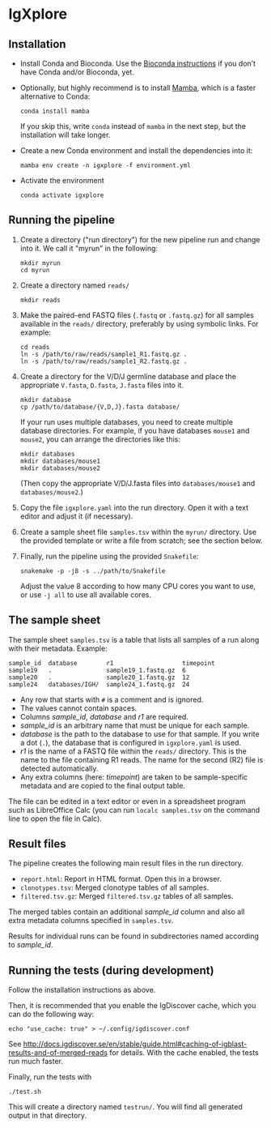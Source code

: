# IgXplore

## Installation

- Install Conda and Bioconda. Use the
  [Bioconda instructions](https://bioconda.github.io/user/install.html) if you
  don’t have Conda and/or Bioconda, yet.
- Optionally, but highly recommend is to install [Mamba](https://github.com/mamba-org/mamba),
  which is a faster alternative to Conda:

      conda install mamba

  If you skip this, write `conda` instead of `mamba` in the next step,
  but the installation will take longer.

- Create a new Conda environment and install the dependencies into it:

      mamba env create -n igxplore -f environment.yml

- Activate the environment

      conda activate igxplore


## Running the pipeline

1. Create a directory ("run directory") for the new pipeline run and change into it.
   We call it "myrun" in the following:

       mkdir myrun
       cd myrun

2. Create a directory named `reads/`

       mkdir reads

3. Make the paired-end FASTQ files (`.fastq` or `.fastq.gz`) for all samples available in the
   `reads/` directory, preferably by using symbolic links.
   For example:

       cd reads
       ln -s /path/to/raw/reads/sample1_R1.fastq.gz .
       ln -s /path/to/raw/reads/sample1_R2.fastq.gz .
4. Create a directory for the V/D/J germline database and place the appropriate
   `V.fasta`, `D.fasta`, `J.fasta` files into it.

       mkdir database
       cp /path/to/database/{V,D,J}.fasta database/

   If your run uses multiple databases, you need to create multiple database directories.
   For example, if you have databases `mouse1` and `mouse2`, you can arrange the directories
   like this:

       mkdir databases
       mkdir databases/mouse1
       mkdir databases/mouse2
   (Then copy the appropriate V/D/J.fasta files into `databases/mouse1` and `databases/mouse2`.)
5. Copy the file `igxplore.yaml` into the run directory.
   Open it with a text editor and adjust it (if necessary).
6. Create a sample sheet file `samples.tsv` within the `myrun/` directory.
   Use the provided template or write a file from scratch; see the section below.
7. Finally, run the pipeline using the provided `Snakefile`:

       snakemake -p -j8 -s ../path/to/Snakefile
   Adjust the value 8 according to how many CPU cores you want to use,
   or use `-j all` to use all available cores.


## The sample sheet

The sample sheet `samples.tsv` is a table that lists all samples of a run
along with their metadata. Example:

    sample_id  database        r1                   timepoint
    sample19   .               sample19_1.fastq.gz  6
    sample20   .               sample20_1.fastq.gz  12
    sample24   databases/IGH/  sample24_1.fastq.gz  24

- Any row that starts with `#` is a comment and is ignored.
- The values cannot contain spaces.
- Columns *sample_id*, *database* and *r1* are required.
- *sample_id* is an arbitrary name that must be unique for each sample.
- *database* is the path to the database to use for that sample.
  If you write a dot (`.`), the database that is configured in `igxplore.yaml` is used.
- *r1* is the name of a FASTQ file within the `reads/` directory.
  This is the name to the file containing R1 reads.
  The name for the second (R2) file is detected automatically.
- Any extra columns (here: *timepoint*) are taken to be sample-specific metadata and
  are copied to the final output table.

The file can be edited in a text editor or even in a spreadsheet program such
as LibreOffice Calc (you can run `localc samples.tsv` on the command line to open
the file in Calc).


## Result files

The pipeline creates the following main result files in the run directory.

* `report.html`: Report in HTML format. Open this in a browser.
* `clonotypes.tsv`: Merged clonotype tables of all samples.
* `filtered.tsv.gz`: Merged `filtered.tsv.gz` tables of all samples.

The merged tables contain an additional *sample_id* column and
also all extra metadata columns specified in `samples.tsv`.

Results for individual runs can be found in subdirectories named according to *sample_id*.


## Running the tests (during development)

Follow the installation instructions as above.

Then, it is recommended that you enable the IgDiscover cache,
which you can do the following way:

    echo "use_cache: true" > ~/.config/igdiscover.conf

See <http://docs.igdiscover.se/en/stable/guide.html#caching-of-igblast-results-and-of-merged-reads>
for details. With the cache enabled, the tests run much faster.

Finally, run the tests with

    ./test.sh

This will create a directory named `testrun/`.
You will find all generated output in that directory.
